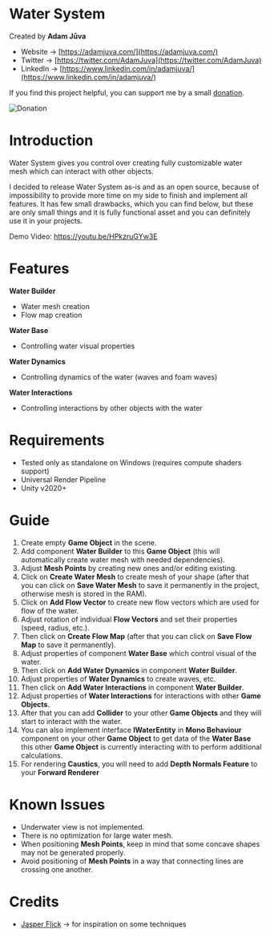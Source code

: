 # Water System
Created by **Adam Jůva**
- Website -> [https://adamjuva.com/](https://adamjuva.com/)
- Twitter -> [https://twitter.com/AdamJuva](https://twitter.com/AdamJuva)
- LinkedIn -> [https://www.linkedin.com/in/adamjuva/](https://www.linkedin.com/in/adamjuva/)

If you find this project helpful, you can support me by a small [donation](https://www.paypal.com/donate/?hosted_button_id=SWDA22AH63KWJ).

![Donation](https://adamjuva.com/wp-content/uploads/2020/07/Donation.png)

# Introduction

Water System gives you control over creating fully customizable water mesh which can interact with other objects.

I decided to release Water System as-is and as an open source, because of impossibility to provide more time on my side to finish and implement all features. It has few small drawbacks, which you can find below, but these are only small things and it is fully functional asset and you can definitely use it in your projects.

Demo Video: https://youtu.be/HPkzruGYw3E

# Features
**Water Builder**
- Water mesh creation
- Flow map creation

**Water Base**
- Controlling water visual properties

**Water Dynamics**
- Controlling dynamics of the water (waves and foam waves)

**Water Interactions**
- Controlling interactions by other objects with the water

# Requirements
- Tested only as standalone on Windows (requires compute shaders support)
- Universal Render Pipeline
- Unity v2020+

# Guide
1. Create empty **Game Object** in the scene.
2. Add component **Water Builder** to this **Game Object** (this will automatically create water mesh with needed dependencies).
3. Adjust **Mesh Points** by creating new ones and/or editing existing.
4. Click on **Create Water Mesh** to create mesh of your shape (after that you can click on **Save Water Mesh** to save it permanently in the project, otherwise mesh is stored in the RAM).
5. Click on **Add Flow Vector** to create new flow vectors which are used for flow of the water.
6. Adjust rotation of individual **Flow Vectors** and set their properties (speed, radius, etc.).
7. Then click on **Create Flow Map** (after that you can click on **Save Flow Map** to save it permanently).
8. Adjust properties of component **Water Base** which control visual of the water.
9. Then click on **Add Water Dynamics** in component **Water Builder**.
10. Adjust properties of **Water Dynamics** to create waves, etc.
11. Then click on **Add Water Interactions** in component **Water Builder**.
12. Adjust properties of **Water Interactions** for interactions with other **Game Objects**.
13. After that you can add **Collider** to your other **Game Objects** and they will start to interact with the water.
14. You can also implement interface **IWaterEntity** in **Mono Behaviour** component on your other **Game Object** to get data of the **Water Base** this other **Game Object** is currently interacting with to perform additional calculations.
15. For rendering **Caustics**, you will need to add **Depth Normals Feature** to your **Forward Renderer**

# Known Issues
- Underwater view is not implemented.
- There is no optimization for large water mesh.
- When positioning **Mesh Points**, keep in mind that some concave shapes may not be generated properly.
- Avoid positioning of **Mesh Points** in a way that connecting lines are crossing one another.

# Credits
- [Jasper Flick](https://twitter.com/catlikecoding) -> for inspiration on some techniques
